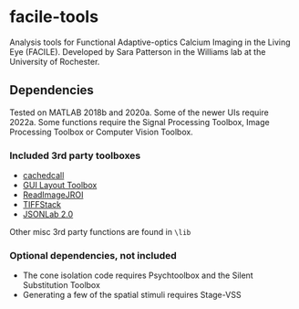 # facile-tools

Analysis tools for Functional Adaptive-optics Calcium Imaging in the Living Eye (FACILE). Developed by Sara Patterson in the Williams lab at the University of Rochester.

## Dependencies
Tested on MATLAB 2018b and 2020a. Some of the newer UIs require 2022a. Some functions require the Signal Processing Toolbox, Image Processing Toolbox or Computer Vision Toolbox.


### Included 3rd party toolboxes
- [cachedcall](https://www.mathworks.com/matlabcentral/fileexchange/49949-cachedcall?s_tid=ta_fx_results)
- [GUI Layout Toolbox](https://www.mathworks.com/matlabcentral/fileexchange/47982-gui-layout-toolbox)
- [ReadImageJROI](https://github.com/DylanMuir/ReadImageJROI)
- [TIFFStack](https://github.com/DylanMuir/TIFFStack)
- [JSONLab 2.0](https://www.mathworks.com/matlabcentral/fileexchange/33381-jsonlab-a-toolbox-to-encode-decode-json-files?s_tid=ta_fx_results)

Other misc 3rd party functions are found in `\lib`

### Optional dependencies, not included 
- The cone isolation code requires Psychtoolbox and the Silent Substitution Toolbox
- Generating a few of the spatial stimuli requires Stage-VSS